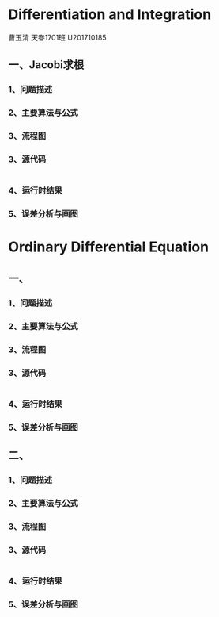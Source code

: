 # Differentiation and Integration

曹玉清         天眷1701班      U201710185

## 一、Jacobi求根   

### 1、问题描述



### 2、主要算法与公式



### 3、流程图



### 3、源代码

```fortran

```

### 4、运行时结果



### 5、误差分析与画图



# Ordinary Differential Equation

## 一、   

### 1、问题描述



### 2、主要算法与公式



### 3、流程图



### 3、源代码

```fortran

```

### 4、运行时结果



### 5、误差分析与画图

## 二、  

### 1、问题描述



### 2、主要算法与公式



### 3、流程图



### 3、源代码

```fortran

```

### 4、运行时结果



### 5、误差分析与画图